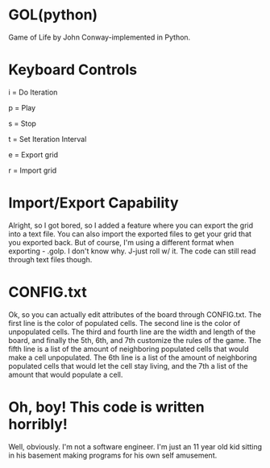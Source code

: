 # GOL(python)
Game of Life by John Conway-implemented in Python.

# Keyboard Controls

i = Do Iteration

p = Play

s = Stop

t = Set Iteration Interval

e = Export grid

r = Import grid

# Import/Export Capability

Alright, so I got bored, so I added a feature where you can export the grid into a text file. You can also
import the exported files to get your grid that you exported back. But of course, I'm using a different format 
when exporting - .golp. I don't know why. J-just roll w/ it. The code can still read through text files though.

# CONFIG.txt

Ok, so you can actually edit attributes of the board through CONFIG.txt. The first line is the color of populated
cells. The second line is the color of unpopulated cells. The third and fourth line are the width and length of 
the board, and finally the 5th, 6th, and 7th customize the rules of the game. The fifth line is a list of the 
amount of neighboring populated cells that would make a cell unpopulated. The 6th line is a list of the amount of 
neighboring populated cells that would let the cell stay living, and the 7th a list of the amount that would populate
a cell.

# Oh, boy! This code is written horribly!

Well, obviously. I'm not a software engineer. I'm just an 11 year old kid sitting in his basement making programs
for his own self amusement.



